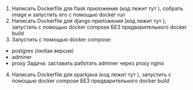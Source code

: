 1) Написать Dockerfile для flask приложения (код лежит тут ), собрать image и запустить его с помощью docker run
2) Написать Dockerfile для django приложения (код лежит тут ), запустить с помощью docker compose БЕЗ предварительного docker build
3) Запустить с помощью docker compose:
- postgres (любая версия)
- adminer
- proxy
Задача: заставить работать adminer через proxy nginx
4) Написать Dockerfile для sparkjava (код лежит тут ), запустить с помощью docker compose БЕЗ предварительного docker build
